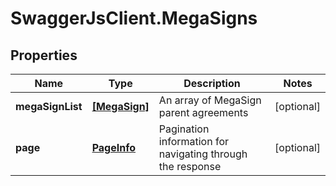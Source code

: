# SwaggerJsClient.MegaSigns

## Properties
Name | Type | Description | Notes
------------ | ------------- | ------------- | -------------
**megaSignList** | [**[MegaSign]**](MegaSign.md) | An array of MegaSign parent agreements | [optional] 
**page** | [**PageInfo**](PageInfo.md) | Pagination information for navigating through the response | [optional] 


